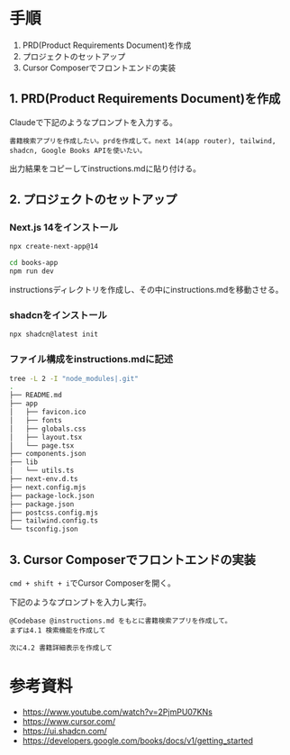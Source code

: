# 手順

1. PRD(Product Requirements Document)を作成
2. プロジェクトのセットアップ
3. Cursor Composerでフロントエンドの実装

## 1. PRD(Product Requirements Document)を作成

Claudeで下記のようなプロンプトを入力する。

```
書籍検索アプリを作成したい。prdを作成して。next 14(app router), tailwind, shadcn, Google Books APIを使いたい。
```

出力結果をコピーしてinstructions.mdに貼り付ける。

## 2. プロジェクトのセットアップ

### Next.js 14をインストール

```bash
npx create-next-app@14
```

```bash
cd books-app
npm run dev
```

instructionsディレクトリを作成し、その中にinstructions.mdを移動させる。

### shadcnをインストール

```bash
npx shadcn@latest init
```

### ファイル構成をinstructions.mdに記述

```bash
tree -L 2 -I "node_modules|.git"
.
├── README.md
├── app
│   ├── favicon.ico
│   ├── fonts
│   ├── globals.css
│   ├── layout.tsx
│   └── page.tsx
├── components.json
├── lib
│   └── utils.ts
├── next-env.d.ts
├── next.config.mjs
├── package-lock.json
├── package.json
├── postcss.config.mjs
├── tailwind.config.ts
└── tsconfig.json
```

## 3. Cursor Composerでフロントエンドの実装

`cmd + shift + i`でCursor Composerを開く。

下記のようなプロンプトを入力し実行。

```
@Codebase @instructions.md をもとに書籍検索アプリを作成して。
まずは4.1 検索機能を作成して
```

```
次に4.2 書籍詳細表示を作成して
```

# 参考資料
- https://www.youtube.com/watch?v=2PjmPU07KNs
- https://www.cursor.com/
- https://ui.shadcn.com/
- https://developers.google.com/books/docs/v1/getting_started
